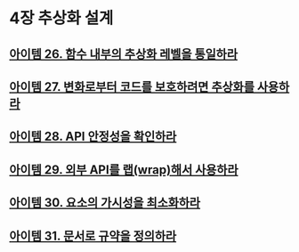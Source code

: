# 4장 추상화 설계

## [아이템 26. 함수 내부의 추상화 레벨을 통일하라](./items/아이템%2026.함수%20내부의%20추상화%20레벨을%20통일하라.md)
## [아이템 27. 변화로부터 코드를 보호하려면 추상화를 사용하라](./items/아이템%2027.%20변화로부터%20코드를%20보호하려면%20추상화를%20사용하라.md)
## [아이템 28. API 안정성을 확인하라](./items/아이템%2028.%20API%20안정성을%20확인하라.md)
## [아이템 29. 외부 API를 랩(wrap)해서 사용하라](./items/아이템%2029.%20외부%20API를%20랩(wrap)해서%20사용하라.md)
## [아이템 30. 요소의 가시성을 최소화하라](./items/아이템%2030.%20요소의%20가시성을%20최소화하라.md)
## [아이템 31. 문서로 규약을 정의하라](./items/아이템%2031.%20문서로%20규약을%20정의하라.md)
